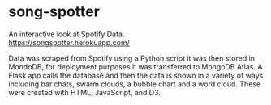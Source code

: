 # song-spotter

An interactive look at Spotify Data.  
https://songspotter.herokuapp.com/

Data was scraped from Spotify using a Python script it was then stored in MondoDB, for deployment purposes it was transferred to MongoDB Atlas. A Flask app calls the database and then the data is shown in a variety of ways including bar chats, swarm clouds, a bubble chart and a word cloud. These were created with HTML, JavaScript, and D3.
